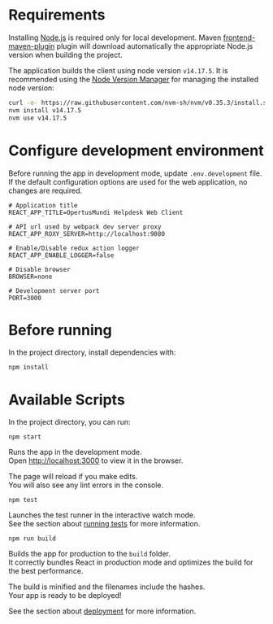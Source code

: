 # Requirements

Installing [Node.js](https://nodejs.org/en/) is required only for local development. Maven [frontend-maven-plugin](https://github.com/eirslett/frontend-maven-plugin) plugin will download automatically the appropriate Node.js version when building the project.

The application builds the client using node version `v14.17.5`. It is recommended using the [Node Version Manager](https://github.com/nvm-sh/nvm) for managing the installed node version:

```bash
curl -o- https://raw.githubusercontent.com/nvm-sh/nvm/v0.35.3/install.sh | bash
nvm install v14.17.5
nvm use v14.17.5
```

# Configure development environment

Before running the app in development mode, update `.env.development` file. If the default configuration options are used for the web application, no changes are required.

```properties
# Application title
REACT_APP_TITLE=OpertusMundi Helpdesk Web Client

# API url used by webpack dev server proxy
REACT_APP_ROXY_SERVER=http://localhost:9080

# Enable/Disable redux action logger
REACT_APP_ENABLE_LOGGER=false

# Disable browser
BROWSER=none

# Development server port
PORT=3000
```

# Before running

In the project directory, install dependencies with:

    npm install

# Available Scripts

In the project directory, you can run:

    npm start

Runs the app in the development mode.<br />
Open [http://localhost:3000](http://localhost:3000) to view it in the browser.

The page will reload if you make edits.<br />
You will also see any lint errors in the console.

    npm test

Launches the test runner in the interactive watch mode.<br />
See the section about [running tests](https://facebook.github.io/create-react-app/docs/running-tests) for more information.

    npm run build

Builds the app for production to the `build` folder.<br />
It correctly bundles React in production mode and optimizes the build for the best performance.

The build is minified and the filenames include the hashes.<br />
Your app is ready to be deployed!

See the section about [deployment](https://facebook.github.io/create-react-app/docs/deployment) for more information.
